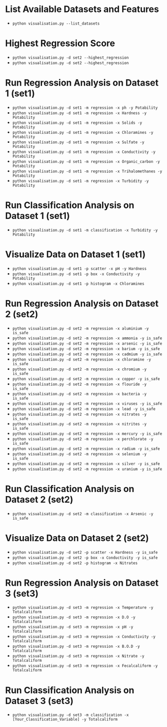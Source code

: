 # List Available Datasets and Features
- `python visualisation.py --list_datasets`

# Highest Regression Score
- `python visualisation.py -d set2 --highest_regression`
- `python visualisation.py -d set2 --highest_regression`

# Run Regression Analysis on Dataset 1 (set1)
- `python visualisation.py -d set1 -m regression -x ph -y Potability`
- `python visualisation.py -d set1 -m regression -x Hardness -y Potability`
- `python visualisation.py -d set1 -m regression -x Solids -y Potability`
- `python visualisation.py -d set1 -m regression -x Chloramines -y Potability`
- `python visualisation.py -d set1 -m regression -x Sulfate -y Potability`
- `python visualisation.py -d set1 -m regression -x Conductivity -y Potability`
- `python visualisation.py -d set1 -m regression -x Organic_carbon -y Potability`
- `python visualisation.py -d set1 -m regression -x Trihalomethanes -y Potability`
- `python visualisation.py -d set1 -m regression -x Turbidity -y Potability`

# Run Classification Analysis on Dataset 1 (set1)
- `python visualisation.py -d set1 -m classification -x Turbidity -y Potability`

# Visualize Data on Dataset 1 (set1)
- `python visualisation.py -d set1 -p scatter -x pH -y Hardness`
- `python visualisation.py -d set1 -p box -x Conductivity -y Potability`
- `python visualisation.py -d set1 -p histogram -x Chloramines`

# Run Regression Analysis on Dataset 2 (set2)
- `python visualisation.py -d set2 -m regression -x aluminium -y is_safe`
- `python visualisation.py -d set2 -m regression -x ammonia -y is_safe`
- `python visualisation.py -d set2 -m regression -x arsenic -y is_safe`
- `python visualisation.py -d set2 -m regression -x barium -y is_safe`
- `python visualisation.py -d set2 -m regression -x cadmium -y is_safe`
- `python visualisation.py -d set2 -m regression -x chloramine -y is_safe`
- `python visualisation.py -d set2 -m regression -x chromium -y is_safe`
- `python visualisation.py -d set2 -m regression -x copper -y is_safe`
- `python visualisation.py -d set2 -m regression -x flouride -y is_safe`
- `python visualisation.py -d set2 -m regression -x bacteria -y is_safe`
- `python visualisation.py -d set2 -m regression -x viruses -y is_safe`
- `python visualisation.py -d set2 -m regression -x lead -y is_safe`
- `python visualisation.py -d set2 -m regression -x nitrates -y is_safe`
- `python visualisation.py -d set2 -m regression -x nitrites -y is_safe`
- `python visualisation.py -d set2 -m regression -x mercury -y is_safe`
- `python visualisation.py -d set2 -m regression -x perchlorate -y is_safe`
- `python visualisation.py -d set2 -m regression -x radium -y is_safe`
- `python visualisation.py -d set2 -m regression -x selenium -y is_safe`
- `python visualisation.py -d set2 -m regression -x silver -y is_safe`
- `python visualisation.py -d set2 -m regression -x uranium -y is_safe`

# Run Classification Analysis on Dataset 2 (set2)
- `python visualisation.py -d set2 -m classification -x Arsenic -y is_safe`

# Visualize Data on Dataset 2 (set2)
- `python visualisation.py -d set2 -p scatter -x Hardness -y is_safe`
- `python visualisation.py -d set2 -p box -x Conductivity -y is_safe`
- `python visualisation.py -d set2 -p histogram -x Nitrates`

# Run Regression Analysis on Dataset 3 (set3)
- `python visualisation.py -d set3 -m regression -x Temperature -y Totalcaliform`
- `python visualisation.py -d set3 -m regression -x D.O -y Totalcaliform`
- `python visualisation.py -d set3 -m regression -x pH -y Totalcaliform`
- `python visualisation.py -d set3 -m regression -x Conductivity -y Totalcaliform`
- `python visualisation.py -d set3 -m regression -x B.O.D -y Totalcaliform`
- `python visualisation.py -d set3 -m regression -x Nitrate -y Totalcaliform`
- `python visualisation.py -d set3 -m regression -x Fecalcaliform -y Totalcaliform`

# Run Classification Analysis on Dataset 3 (set3)
- `python visualisation.py -d set3 -m classification -x [Your_Classification_Variable] -y Totalcaliform` 


